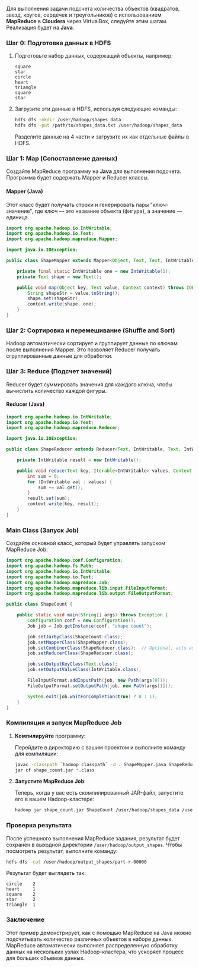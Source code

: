Для выполнения задачи подсчета количества объектов (квадратов, звезд, кругов, сердечек и треугольников) с использованием **MapReduce** в **Cloudera** через VirtualBox, следуйте этим шагам. Реализация будет на **Java**.

### Шаг 0: Подготовка данных в HDFS

1. Подготовьте набор данных, содержащий объекты, например:

   ```
   square
   star
   circle
   heart
   triangle
   square
   star
   ```

2. Загрузите эти данные в HDFS, используя следующие команды:

   ```bash
   hdfs dfs -mkdir /user/hadoop/shapes_data
   hdfs dfs -put /path/to/shapes_data.txt /user/hadoop/shapes_data
   ```

   Разделите данные на 4 части и загрузите их как отдельные файлы в HDFS.

### Шаг 1: Map (Сопоставление данных)

Создайте MapReduce программу на **Java** для выполнения подсчета. Программа будет содержать Mapper и Reducer классы.

#### Mapper (Java)

Этот класс будет получать строки и генерировать пары "ключ-значение", где ключ — это название объекта (фигура), а значение — единица.

```java
import org.apache.hadoop.io.IntWritable;
import org.apache.hadoop.io.Text;
import org.apache.hadoop.mapreduce.Mapper;

import java.io.IOException;

public class ShapeMapper extends Mapper<Object, Text, Text, IntWritable> {

    private final static IntWritable one = new IntWritable(1);
    private Text shape = new Text();

    public void map(Object key, Text value, Context context) throws IOException, InterruptedException {
        String shapeStr = value.toString();
        shape.set(shapeStr);
        context.write(shape, one);
    }
}
```

### Шаг 2: Сортировка и перемешивание (Shuffle and Sort)

Hadoop автоматически сортирует и группирует данные по ключам после выполнения Mapper. Это позволяет Reducer получать сгруппированные данные для обработки.

### Шаг 3: Reduce (Подсчет значений)

Reducer будет суммировать значения для каждого ключа, чтобы вычислить количество каждой фигуры.

#### Reducer (Java)

```java
import org.apache.hadoop.io.IntWritable;
import org.apache.hadoop.io.Text;
import org.apache.hadoop.mapreduce.Reducer;

import java.io.IOException;

public class ShapeReducer extends Reducer<Text, IntWritable, Text, IntWritable> {

    private IntWritable result = new IntWritable();

    public void reduce(Text key, Iterable<IntWritable> values, Context context) throws IOException, InterruptedException {
        int sum = 0;
        for (IntWritable val : values) {
            sum += val.get();
        }
        result.set(sum);
        context.write(key, result);
    }
}
```

### Main Class (Запуск Job)

Создайте основной класс, который будет управлять запуском MapReduce Job:

```java
import org.apache.hadoop.conf.Configuration;
import org.apache.hadoop.fs.Path;
import org.apache.hadoop.io.IntWritable;
import org.apache.hadoop.io.Text;
import org.apache.hadoop.mapreduce.Job;
import org.apache.hadoop.mapreduce.lib.input.FileInputFormat;
import org.apache.hadoop.mapreduce.lib.output.FileOutputFormat;

public class ShapeCount {

    public static void main(String[] args) throws Exception {
        Configuration conf = new Configuration();
        Job job = Job.getInstance(conf, "shape count");

        job.setJarByClass(ShapeCount.class);
        job.setMapperClass(ShapeMapper.class);
        job.setCombinerClass(ShapeReducer.class);  // Optional, acts as a local reducer
        job.setReducerClass(ShapeReducer.class);

        job.setOutputKeyClass(Text.class);
        job.setOutputValueClass(IntWritable.class);

        FileInputFormat.addInputPath(job, new Path(args[0]));
        FileOutputFormat.setOutputPath(job, new Path(args[1]));

        System.exit(job.waitForCompletion(true) ? 0 : 1);
    }
}
```

### Компиляция и запуск MapReduce Job

1. **Компилируйте** программу:

   Перейдите в директорию с вашим проектом и выполните команду для компиляции:

   ```bash
   javac -classpath `hadoop classpath` -d . ShapeMapper.java ShapeReducer.java ShapeCount.java
   jar cf shape_count.jar *.class
   ```

2. **Запустите MapReduce Job**:

   Теперь, когда у вас есть скомпилированный JAR-файл, запустите его в вашем Hadoop-кластере:

   ```bash
   hadoop jar shape_count.jar ShapeCount /user/hadoop/shapes_data /user/hadoop/output_shapes
   ```

### Проверка результата

После успешного выполнения MapReduce задания, результат будет сохранен в выходной директории `/user/hadoop/output_shapes`. Чтобы посмотреть результат, выполните команду:

```bash
hdfs dfs -cat /user/hadoop/output_shapes/part-r-00000
```

Результат будет выглядеть так:

```
circle    2
heart     1
square    2
star      2
triangle  1
```

### Заключение

Этот пример демонстрирует, как с помощью MapReduce на Java можно подсчитывать количество различных объектов в наборе данных. MapReduce автоматически выполняет распределенную обработку данных на нескольких узлах Hadoop-кластера, что ускоряет процесс для больших объемов данных.
